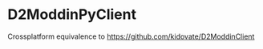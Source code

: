 D2ModdinPyClient
================

Crossplatform equivalence to https://github.com/kidovate/D2ModdinClient
